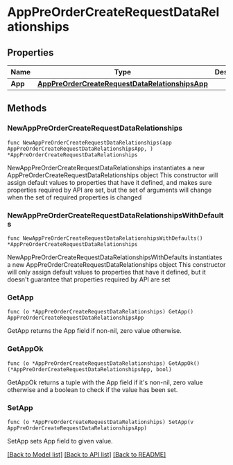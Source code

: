 # AppPreOrderCreateRequestDataRelationships

## Properties

Name | Type | Description | Notes
------------ | ------------- | ------------- | -------------
**App** | [**AppPreOrderCreateRequestDataRelationshipsApp**](AppPreOrderCreateRequest_data_relationships_app.md) |  | 

## Methods

### NewAppPreOrderCreateRequestDataRelationships

`func NewAppPreOrderCreateRequestDataRelationships(app AppPreOrderCreateRequestDataRelationshipsApp, ) *AppPreOrderCreateRequestDataRelationships`

NewAppPreOrderCreateRequestDataRelationships instantiates a new AppPreOrderCreateRequestDataRelationships object
This constructor will assign default values to properties that have it defined,
and makes sure properties required by API are set, but the set of arguments
will change when the set of required properties is changed

### NewAppPreOrderCreateRequestDataRelationshipsWithDefaults

`func NewAppPreOrderCreateRequestDataRelationshipsWithDefaults() *AppPreOrderCreateRequestDataRelationships`

NewAppPreOrderCreateRequestDataRelationshipsWithDefaults instantiates a new AppPreOrderCreateRequestDataRelationships object
This constructor will only assign default values to properties that have it defined,
but it doesn't guarantee that properties required by API are set

### GetApp

`func (o *AppPreOrderCreateRequestDataRelationships) GetApp() AppPreOrderCreateRequestDataRelationshipsApp`

GetApp returns the App field if non-nil, zero value otherwise.

### GetAppOk

`func (o *AppPreOrderCreateRequestDataRelationships) GetAppOk() (*AppPreOrderCreateRequestDataRelationshipsApp, bool)`

GetAppOk returns a tuple with the App field if it's non-nil, zero value otherwise
and a boolean to check if the value has been set.

### SetApp

`func (o *AppPreOrderCreateRequestDataRelationships) SetApp(v AppPreOrderCreateRequestDataRelationshipsApp)`

SetApp sets App field to given value.



[[Back to Model list]](../README.md#documentation-for-models) [[Back to API list]](../README.md#documentation-for-api-endpoints) [[Back to README]](../README.md)


